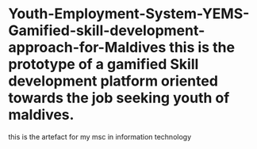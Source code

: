 # Youth-Employment-System-YEMS-Gamified-skill-development-approach-for-Maldives this is the prototype of a gamified Skill development platform oriented towards the job seeking youth of maldives. 
this is the artefact for my msc in information technology 
